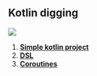 ## Kotlin digging

![](https://img.shields.io/github/languages/top/never-sleeps/kotlin-lessons)

1. **[Simple kotlin project](https://github.com/never-sleeps/kotlin-lessons/tree/main/L01-simple)** 
2. **[DSL](https://github.com/never-sleeps/kotlin-lessons/tree/main/L02-DSL)**
3. **[Coroutines](https://github.com/never-sleeps/kotlin-lessons/tree/main/L03-coroutines)**